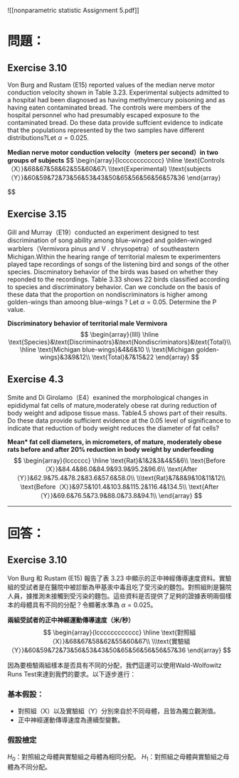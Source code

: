 ![[nonparametric statistic Assignment 5.pdf]]
# 問題：
## Exercise 3.10
Von Burg and Rustam (E15) reported values of the median nerve motor conduction velocity shown in Table 3.23. Experimental subjects admitted to a hospital had been diagnosed as having methylmercury poisoning and as having eaten contaminated bread. The controls were members of the hospital personnel who had presumably escaped exposure to the contaminated bread. Do these data provide suffcient evidence to indicate that the populations represented by the two samples have different distributions?Let $\alpha = 0.025$.

**Median nerve motor conduction velocity（meters per second）in two groups of subjects**
$$
\begin{array}{lcccccccccccc}
\hline
\text{Controls（X）}&68&67&58&62&55&60&67\\
\\\text{Experimental} \\\text{subjects（Y）}&60&59&72&73&56&53&43&50&65&56&56&56&57&36
\end{array}

$$

## Exercise 3.15
Gill and Murray（E19）conducted an experiment designed to test discrimination of song ability among blue-winged and golden-winged warblers（Vermivora pinus and
V . chrysopetra）of southeastern Michigan.Within the hearing range of territorial malesm te experimenters played tape recordings of songs of the listening bird and songs of the other species. Discminatory behavior of the birds was based on whether they reponded to the recordings. Table 3.33 shows 22 birds classified according to species and discriminatory behavior. Can we conclude on the basis of these data that the proportion on nondiscriminators is higher among golden-wings than amoong blue-wings ? Let $\alpha = 0.05$. Determine the P value. 

**Discriminatory behavior of territorial male Vermivora**
$$
\begin{array}{llll}
\hline
\text{Species}&\text{Discriminaotrs}&\text{Nondiscriminators}&\text{Total}\\
\hline
\text{Michigan blue-wings}&4&6&10 \\
\text{Michigan golden-wings}&3&9&12\\
\text{Total}&7&15&22
\end{array}
$$
## Exercise 4.3
Smite and Di Girolamo（E4）exanined the morphological changes in epididymal fat cells of mature,moderately obese rat during reduction of body weight and adipose tissue mass. Table4.5 shows part of their results. Do these data provide sufficient evidence at the 0.05 level of significance to indicate that reduction of body weight reduces the diameter of fat cells?

**Mean\* fat cell diameters, in micrometers, of mature, moderately obese rats before and after 20% reduction in body weight by underfeeding**
$$
\begin{array}{lcccccc}
\hline
\text{Rat}&1&2&3&4&5&6\\
\text{Before（X）}&84.4&86.0&84.9&93.9&95.2&96.6\\
\text{After（Y）}&62.9&75.4&78.2&83.6&57.6&58.0\\
\\\text{Rat}&7&8&9&10&11&12\\
\text{Before（X）}&97.5&101.4&103.8&115.2&116.4&134.5\\
\text{After（Y）}&69.6&76.5&73.9&88.0&73.8&94.1\\
\end{array}
$$
- - -
# 回答：

## Exercise 3.10
Von Burg 和 Rustam (E15) 報告了表 3.23 中顯示的正中神經傳導速度資料。實驗組的受試者是在醫院中被診斷為甲基汞中毒且吃了受污染的麵包。對照組則是醫院人員，據推測未接觸到受污染的麵包。這些資料是否提供了足夠的證據表明兩個樣本的母體具有不同的分配？令顯著水準為 $\alpha = 0.025$。

**兩組受試者的正中神經運動傳導速度（米/秒）**
$$
\begin{array}{lcccccccccccc}
\hline
\text{對照組（X）}&68&67&58&62&55&60&67\\
\\\text{實驗組（Y）}&60&59&72&73&56&53&43&50&65&56&56&56&57&36
\end{array}
$$

因為要檢驗兩組樣本是否具有不同的分配，我們這邊可以使用Wald-Wolfowitz Runs Test來達到我們的要求。以下逐步進行：
### 基本假設：
- 對照組（X）以及實驗組（Y）分別來自於不同母體，且皆為獨立觀測值。
- 正中神經運動傳導速度為連續型變數。
### 假設檢定
$H_0$：對照組之母體與實驗組之母體為相同分配。
$H_1$：對照組之母體與實驗組之母體為不同分配。
